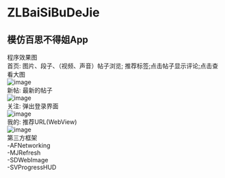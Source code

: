 ZLBaiSiBuDeJie
=============
模仿百思不得姐App
-------------

程序效果图<br> 
首页: 图片、段子、（视频、声音）帖子浏览; 推荐标签;点击帖子显示评论;点击查看大图<br> 
![image](https://github.com/zhongling6757/ZLBaiSiBuDeJie/blob/master/images/%E9%A6%96%E9%A1%B5.png)<br> 
新帖: 最新的帖子<br> 
![image](https://github.com/zhongling6757/ZLBaiSiBuDeJie/blob/master/images/%E6%96%B0%E5%B8%96.png)<br> 
关注: 弹出登录界面<br>
![image](https://github.com/zhongling6757/ZLBaiSiBuDeJie/blob/master/images/%E5%85%B3%E6%B3%A8.png)<br> 
 我的: 推荐URL(WebView)<br>
![image](https://github.com/zhongling6757/ZLBaiSiBuDeJie/blob/master/images/%E6%88%91.png)<br>
第三方框架<br>
-AFNetworking<br>
-MJRefresh<br>
-SDWebImage<br>
-SVProgressHUD<br>
